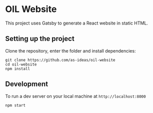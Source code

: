 # OIL Website

This project uses Gatsby to generate a React website in static HTML.

## Setting up the project

Clone the repository, enter the folder and install dependencies:

    git clone https://github.com/as-ideas/oil-website
    cd oil-website
    npm install

## Development

To run a dev server on your local machine at `http://localhost:8000`

    npm start
